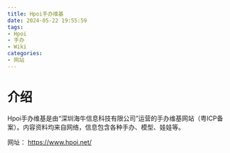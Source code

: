 ```yaml
---
title: Hpoi手办维基
date: 2024-05-22 19:55:59
tags:
- Hpoi
- 手办
- Wiki
categories:
- 网站
---
```


# 介绍

Hpoi手办维基是由“深圳海牛信息科技有限公司”运营的手办维基网站（粤ICP备案）。内容资料均来自网络，信息包含各种手办、模型、娃娃等。
<!-- more -->
网址： https://www.hpoi.net/